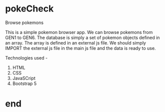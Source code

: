 # pokeCheck
 Browse pokemons
 
 This is a simple pokemon browser app.
 We can browse pokemons from GEN1 to GEN6. 
 The database is simply a set of pokemon objects defined in an array. The array is defined in an external js file.
 We should simply IMPORT the external js file in the main js file and the data is ready to use. 

Technologies used - 

1. HTML
2. CSS
3. JavaSCript
4. Bootstrap 5 

# end 
